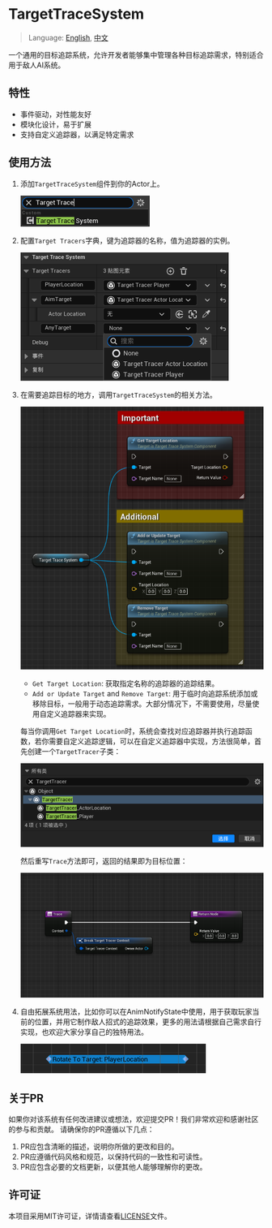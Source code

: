 # TargetTraceSystem
> Language: [English](README.md), [中文](README-CN.md)

一个通用的目标追踪系统，允许开发者能够集中管理各种目标追踪需求，特别适合用于敌人AI系统。

## 特性
- 事件驱动，对性能友好
- 模块化设计，易于扩展
- 支持自定义追踪器，以满足特定需求

## 使用方法
1. 添加`TargetTraceSystem`组件到你的Actor上。

    ![](Doc/Img/IMG_AddTargetTraceSystemComponent.png)

2. 配置`Target Tracers`字典，键为追踪器的名称，值为追踪器的实例。

    ![](Doc/Img/IMG_TargetTraceComponentConfig.png)

3. 在需要追踪目标的地方，调用`TargetTraceSystem`的相关方法。

    ![](Doc/Img/IMG_TargetTraceComponentFunction.png)

    - `Get Target Location`: 获取指定名称的追踪器的追踪结果。
    - `Add or Update Target` and `Remove Target`: 用于临时向追踪系统添加或移除目标，一般用于动态追踪需求。大部分情况下，不需要使用，尽量使用自定义追踪器来实现。

    每当你调用`Get Target Location`时，系统会查找对应追踪器并执行追踪函数，若你需要自定义追踪逻辑，可以在自定义追踪器中实现，方法很简单，首先创建一个`TargetTracer`子类：

    ![](Doc/Img/IMG_CreateCustomTargetTracer.png)

    然后重写`Trace`方法即可，返回的结果即为目标位置：

    ![](Doc/Img/IMG_OverrideTracerFunction.png)

4. 自由拓展系统用法，比如你可以在AnimNotifyState中使用，用于获取玩家当前的位置，并用它制作敌人招式的追踪效果，更多的用法请根据自己需求自行实现，也欢迎大家分享自己的独特用法。

    ![](Doc/Img/IMG_TargetTraceSystemExample.png)

## 关于PR
如果你对该系统有任何改进建议或想法，欢迎提交PR！我们非常欢迎和感谢社区的参与和贡献。
请确保你的PR遵循以下几点：
1. PR应包含清晰的描述，说明你所做的更改和目的。
2. PR应遵循代码风格和规范，以保持代码的一致性和可读性。
3. PR应包含必要的文档更新，以便其他人能够理解你的更改。

## 许可证
本项目采用MIT许可证，详情请查看[LICENSE](LICENSE)文件。